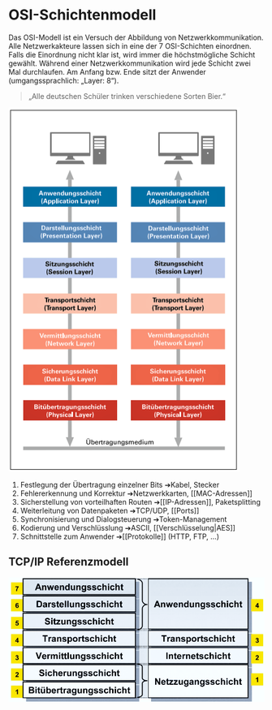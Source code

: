 # OSI-Schichtenmodell
Das OSI-Modell ist ein Versuch der Abbildung von Netzwerkkommunikation. Alle Netzwerkakteure lassen sich in eine der 7 OSI-Schichten einordnen. Falls die Einordnung nicht klar ist, wird immer die höchstmögliche Schicht gewählt. Während einer Netzwerkkommunikation wird jede Schicht zwei Mal durchlaufen. Am Anfang bzw. Ende sitzt der Anwender (umgangssprachlich: „Layer: 8“).

> „Alle deutschen Schüler trinken verschiedene Sorten Bier.“

![](../_Medien/OSI_Schichtenmodell.png)

1. Festlegung der Übertragung einzelner Bits 
   ➔Kabel, Stecker 
2. Fehlererkennung und Korrektur 
   ➔Netzwerkkarten, [[MAC-Adressen]] 
3. Sicherstellung von vorteilhaften Routen 
   ➔[[IP-Adressen]], Paketsplitting
4. Weiterleitung von Datenpaketen 
   ➔TCP/UDP, [[Ports]] 
5. Synchronisierung und Dialogsteuerung 
   ➔Token-Management 
6. Kodierung und Verschlüsslung 
   ➔ASCII, [[Verschlüsselung|AES]] 
7. Schnittstelle zum Anwender 
   ➔[[Protokolle]] (HTTP, FTP, …)

## TCP/IP Referenzmodell
![](../_Medien/TCP_IP_Referenzmodell.png)
